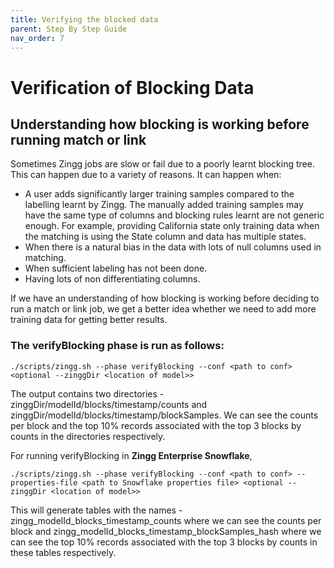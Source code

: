```yaml
---
title: Verifying the blocked data
parent: Step By Step Guide
nav_order: 7
---
```


# Verification of Blocking Data

## Understanding how blocking is working before running match or link

Sometimes Zingg jobs are slow or fail due to a poorly learnt blocking tree. This can happen due to a variety of reasons. It can happen when:
- A user adds significantly larger training samples compared to the labelling learnt by Zingg. The manually added training samples may have the same type of columns and blocking rules learnt are not generic enough. For example, providing California state only training data when the matching is using the State column and data has multiple states.
- When there is a natural bias in the data with lots of null columns used in matching.
- When sufficient labeling has not been done.
- Having lots of non differentiating columns.

If we have an understanding of how blocking is working before deciding to run a match or link job, we get a better idea whether we need to add more training data for getting better results.

### The verifyBlocking phase is run as follows:

`./scripts/zingg.sh --phase verifyBlocking --conf <path to conf> <optional --zinggDir <location of model>>`

The output contains two directories - zinggDir/modelId/blocks/timestamp/counts and zinggDir/modelId/blocks/timestamp/blockSamples. We can see the counts per block and the top 10% records associated with the top 3 blocks by counts in the directories respectively.


For running verifyBlocking in **Zingg Enterprise Snowflake**, 

`./scripts/zingg.sh --phase verifyBlocking --conf <path to conf> --properties-file <path to Snowflake properties file> <optional --zinggDir <location of model>>`

This will generate tables with the names - zingg_modelId_blocks_timestamp_counts where we can see the counts per block and zingg_modelId_blocks_timestamp_blockSamples_hash where we can see the top 10% records associated with the top 3 blocks by counts in these tables respectively.